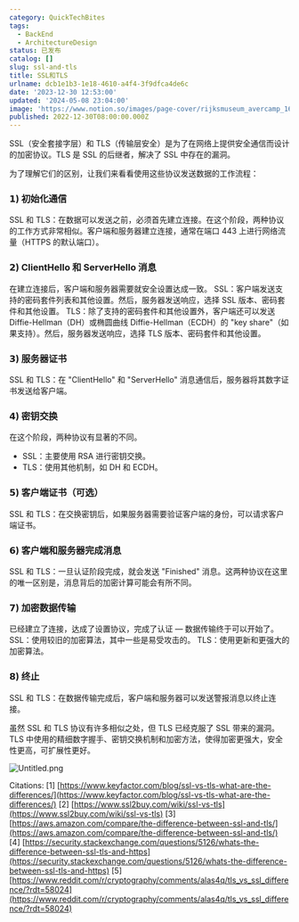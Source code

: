 ```yaml
---
category: QuickTechBites
tags:
  - BackEnd
  - ArchitectureDesign
status: 已发布
catalog: []
slug: ssl-and-tls
title: SSL和TLS
urlname: dcb1e1b3-1e18-4610-a4f4-3f9dfca4de6c
date: '2023-12-30 12:53:00'
updated: '2024-05-08 23:04:00'
image: 'https://www.notion.so/images/page-cover/rijksmuseum_avercamp_1620.jpg'
published: 2022-12-30T08:00:00.000Z
---
```


SSL（安全套接字层）和 TLS（传输层安全）是为了在网络上提供安全通信而设计的加密协议。TLS 是 SSL 的后继者，解决了 SSL 中存在的漏洞。


为了理解它们的区别，让我们来看看使用这些协议发送数据的工作流程：


### 𝟭) 初始化通信


SSL 和 TLS：在数据可以发送之前，必须首先建立连接。在这个阶段，两种协议的工作方式非常相似。客户端和服务器建立连接，通常在端口 443 上进行网络流量（HTTPS 的默认端口）。


### 𝟮) ClientHello 和 ServerHello 消息


在建立连接后，客户端和服务器需要就安全设置达成一致。
SSL：客户端发送支持的密码套件列表和其他设置。然后，服务器发送响应，选择 SSL 版本、密码套件和其他设置。
TLS：除了支持的密码套件和其他设置外，客户端还可以发送 Diffie-Hellman（DH）或椭圆曲线 Diffie-Hellman（ECDH）的 "key share"（如果支持）。然后，服务器发送响应，选择 TLS 版本、密码套件和其他设置。


### 𝟯) 服务器证书


SSL 和 TLS：在 "ClientHello" 和 "ServerHello" 消息通信后，服务器将其数字证书发送给客户端。


### 𝟰) 密钥交换


在这个阶段，两种协议有显著的不同。
- SSL：主要使用 RSA 进行密钥交换。
- TLS：使用其他机制，如 DH 和 ECDH。


### 𝟱) 客户端证书（可选）


SSL 和 TLS：在交换密钥后，如果服务器需要验证客户端的身份，可以请求客户端证书。


### 𝟲) 客户端和服务器完成消息


SSL 和 TLS：一旦认证阶段完成，就会发送 "Finished" 消息。这两种协议在这里的唯一区别是，消息背后的加密计算可能会有所不同。


### 𝟳) 加密数据传输


已经建立了连接，达成了设置协议，完成了认证 — 数据传输终于可以开始了。
SSL：使用较旧的加密算法，其中一些是易受攻击的。
TLS：使用更新和更强大的加密算法。


### 𝟴) 终止


SSL 和 TLS：在数据传输完成后，客户端和服务器可以发送警报消息以终止连接。


虽然 SSL 和 TLS 协议有许多相似之处，但 TLS 已经克服了 SSL 带来的漏洞。TLS 中使用的精细数字握手、密钥交换机制和加密方法，使得加密更强大，安全性更高，可扩展性更好。


![Untitled.png](https://prod-files-secure.s3.us-west-2.amazonaws.com/5d24fe63-e567-4804-86f9-9fdc62e13082/8ff987c5-7f31-4b50-83f5-c69ee7578c4a/Untitled.png?X-Amz-Algorithm=AWS4-HMAC-SHA256&X-Amz-Content-Sha256=UNSIGNED-PAYLOAD&X-Amz-Credential=ASIAZI2LB466QCQR4JBF%2F20250225%2Fus-west-2%2Fs3%2Faws4_request&X-Amz-Date=20250225T053802Z&X-Amz-Expires=3600&X-Amz-Security-Token=IQoJb3JpZ2luX2VjEAYaCXVzLXdlc3QtMiJHMEUCIBj%2FDspEY0zyhLcGzMjWPgZ6NpNNy9yfyeXtVF%2BS4vtBAiEA7n3PANTbhTfWuPXiiLzmsLwET3OvwpNxDIJ4zNreYx4q%2FwMIPxAAGgw2Mzc0MjMxODM4MDUiDDjEO%2BPvPlwhC1P5rircA0c8tv7LgueYGUJt8qNqmxbOxyU2uwp%2FptQAWDXBt2f6ZaWUJ1tmXveIlRbF%2BAn%2FHOysjClBr6rjwoUN15Jh71AUroYEdeelvPe0i6cOndTfxVNpVOMHQIx45ScPBYaj%2BVsO4nBaW5FIRDWhpy1hvtKKpP2NaZ7EU0ZxTVp10riGDqzI9jLffvZ2iZwVxeZohFXi%2BYWoHDl6FQV8f6OCFGdZLQrxjZeoq8W2Z8nKGHosl2bYO7%2FYz3WpaOph0N%2B2cZMF6RBqo4PD2Ob874BY11yiutisBAEyqnVh%2B3MmZIaSVly6MA6pNHvZAIjUrGVqzHbjlYU0U3061O9HkW50JJg6LUOqBaADolLQm3dBxXueU69Qkcni7jAAumnt8M0nqrFYa5oEYOzWFxfNpXjVo%2FeQ1ZDl9cAOmddqA5ZPJb8ksb7BTw5hrn7OJfWYQM3D2CLEgHoe5MPIWMa04Np2GkgEnQH2p5vZY7%2FSrd0x1N8NwtzFkVSwrv5aAd09zhVFQI0kXnHfvIHzYoCa%2FdvFzCI%2FPAaAJvLfyaNXSej3ldt%2FVy98h9XfYErWd3mZLG65WDzO1F9lM%2FZ9GLzBGCHSiqmoE%2FuAi3g0IdMOZLDlM7ao%2FQQQJAYo3gkdCi4%2FMIat9b0GOqUB3zdPC3ukPAoFLksH7H7Yvy7YPPaXkADI%2FoJ2Uia28wmO6UWhRg8%2FtgkNggoBc1zHlqadP7Yid%2BuCFluU238z0cYSUkOoXZvyzGstH7KxwXVNSHlJMuZj1MlonBnCtmugkCfzfK9AdJUFdpeHTaz5qPCMX2R4dtOCRpjDbfOCHV24SWO2PdhJBLEwgkDiMxsDzoyV9V6ES6%2BWCh80iAC6reAk1QtV&X-Amz-Signature=8e5c9a7e9030725c4c1a46da801558476f5324cda3cd8d68089ee3bc5de17af0&X-Amz-SignedHeaders=host&x-id=GetObject)


Citations:
[1] [https://www.keyfactor.com/blog/ssl-vs-tls-what-are-the-differences/](https://www.keyfactor.com/blog/ssl-vs-tls-what-are-the-differences/)
[2] [https://www.ssl2buy.com/wiki/ssl-vs-tls](https://www.ssl2buy.com/wiki/ssl-vs-tls)
[3] [https://aws.amazon.com/compare/the-difference-between-ssl-and-tls/](https://aws.amazon.com/compare/the-difference-between-ssl-and-tls/)
[4] [https://security.stackexchange.com/questions/5126/whats-the-difference-between-ssl-tls-and-https](https://security.stackexchange.com/questions/5126/whats-the-difference-between-ssl-tls-and-https)
[5] [https://www.reddit.com/r/cryptography/comments/alas4q/tls_vs_ssl_difference/?rdt=58024](https://www.reddit.com/r/cryptography/comments/alas4q/tls_vs_ssl_difference/?rdt=58024)

